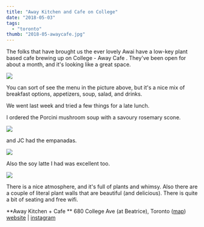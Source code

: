 ```yaml
---
title: "Away Kitchen and Cafe on College"
date: "2018-05-03"
tags:
  - "toronto"
thumb: "2018-05-awaycafe.jpg"
---
```


The folks that have brought us the ever lovely Awai have a low-key plant based cafe brewing up on College - Away Cafe . They've been open for about a month, and it's looking like a great space.

![](images/IMG_20180426_165341_01.jpg)

You can sort of see the menu in the picture above, but it's a nice mix of breakfast options, appetizers, soup, salad, and drinks.

We went last week and tried a few things for a late lunch.

I ordered the Porcini mushroom soup with a savoury rosemary scone.

![](images/IMG_20180426_165743.jpg)

and JC had the empanadas.

![](images/IMG_20180426_165734.jpg)

Also the soy latte I had was excellent too.

![](images/IMG_20180426_170126.jpg)

There is a nice atmosphere, and it's full of plants and whimsy. Also there are a couple of literal plant walls that are beautiful (and delicious). There is quite a bit of seating and free wifi.

**Away Kitchen + Cafe ** 680 College Ave (at Beatrice), Toronto ([map](https://www.google.ca/maps/dir/''/680+College+St,+Toronto,+ON+M6G+1B9/data=!4m5!4m4!1m0!1m2!1m1!1s0x882b34f10f5b9ae3:0x83e989ed2ff9ee65?sa=X&ved=0ahUKEwia6KWRzOjaAhVOMd8KHaa-DMwQwwUIKjAA)) [website](http://www.awai.ca/) | [instagram](https://www.instagram.com/awaykitchencafe/)
